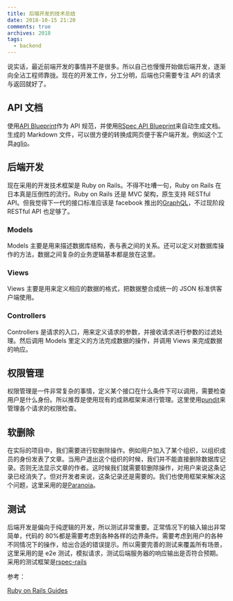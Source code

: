 ```yaml
---
title: 后端开发的技术总结
date: 2018-10-15 21:20
comments: true
archives: 2018
tags:
  - backend
---
```


说实话，最近前端开发的事情并不是很多。所以自己也慢慢开始做后端开发，逐渐向全沾工程师靠拢。现在的开发工作，分工分明，后端也只需要专注 API 的请求与返回就好了。

## API 文档

使用[API Blueprint](https://apiblueprint.org/)作为 API 规范，并使用[RSpec API Blueprint](https://github.com/calderalabs/rspec_api_blueprint)来自动生成文档。
生成的 Markdown 文件，可以很方便的转换成网页便于客户端开发。例如这个工具[aglio](https://github.com/danielgtaylor/aglio)。

## 后端开发

现在采用的开发技术框架是 Ruby on Rails。不得不吐嘈一句，Ruby on Rails 在日本真是压倒性的流行。Ruby on Rails 还是 MVC 架构，原生支持 RESTful API。但我觉得下一代的接口标准应该是 facebook 推出的[GraphQL](https://github.com/facebook/graphql)，不过现阶段 RESTful API 也足够了。

### Models

Models 主要是用来描述数据库结构，表与表之间的关系。还可以定义对数据库操作的方法，数据之间复杂的业务逻辑基本都是放在这里。

### Views

Views 主要是用来定义相应的数据的格式，把数据整合成统一的 JSON 标准供客户端使用。

### Controllers

Controllers 是请求的入口，用来定义请求的参数，并接收请求进行参数的过滤处理。然后调用 Models 里定义的方法完成数据的操作，并调用 Views 来完成数据的响应。

## 权限管理

权限管理是一件非常复杂的事情，定义某个接口在什么条件下可以调用，需要检查用户是什么身份。所以推荐是使用现有的成熟框架来进行管理。这里使用[pundit](https://github.com/varvet/pundit)来管理各个请求的权限检查。

## 软删除

在实际的项目中，我们需要进行软删除操作。例如用户加入了某个组织，以组织成员的身份发表了文章。当用户退出这个组织的时候，我们并不能直接删除数据库记录。否则无法显示文章的作者。这时候我们就需要软删除操作，对用户来说这条记录已经消失了。但对开发者来说，这条记录还是需要的。我们也使用框架来解决这个问题，这里采用的是[Paranoia](https://github.com/rubysherpas/paranoia)。

## 测试

后端开发是偏向于纯逻辑的开发，所以测试非常重要。正常情况下的输入输出非常简单，代码的 80%都是需要考虑到各种各样的边界条件。需要考虑到用户的各种不同情况下的操作，给出合适的错误提示。所以需要完善的测试来覆盖所有场景，这里采用的是 e2e 测试，模拟请求，测试后端服务器的响应输出是否符合预期。采用的测试框架是[rspec-rails](https://github.com/rspec/rspec-rails)

参考：

[Ruby on Rails Guides](https://guides.rubyonrails.org/v5.1/)
